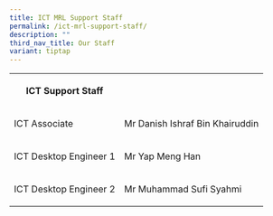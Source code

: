 ```yaml
---
title: ICT MRL Support Staff
permalink: /ict-mrl-support-staff/
description: ""
third_nav_title: Our Staff
variant: tiptap
---
```

<table style="minWidth: 50px">
<colgroup>
<col>
<col>
</colgroup>
<tbody>
<tr>
<th rowspan="1" colspan="1">
<p><strong>ICT Support Staff</strong>
</p>
</th>
<th rowspan="1" colspan="1">
<p></p>
</th>
</tr>
<tr>
<td rowspan="1" colspan="1">
<p>ICT Associate</p>
</td>
<td rowspan="1" colspan="1">
<p>Mr Danish Ishraf Bin Khairuddin</p>
</td>
</tr>
<tr>
<td rowspan="1" colspan="1">
<p>ICT Desktop Engineer 1</p>
</td>
<td rowspan="1" colspan="1">
<p>Mr Yap Meng Han</p>
</td>
</tr>
<tr>
<td rowspan="1" colspan="1">
<p>ICT Desktop Engineer 2</p>
</td>
<td rowspan="1" colspan="1">
<p>Mr Muhammad Sufi Syahmi</p>
</td>
</tr>
</tbody>
</table>
<p></p>